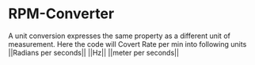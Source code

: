 # RPM-Converter
A unit conversion expresses the same property as a different unit of measurement.
Here the code will Covert Rate per min into following units ||Radians per seconds|| ||Hz|| ||meter per seconds||
